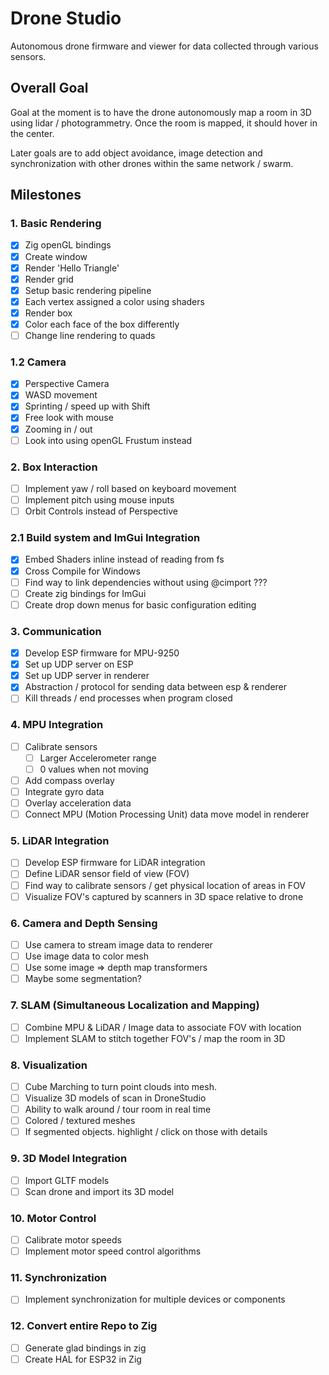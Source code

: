 # Drone Studio

Autonomous drone firmware and viewer for data collected through various sensors.


## Overall Goal

Goal at the moment is to have the drone autonomously map a room in 3D using lidar / photogrammetry. Once the room is mapped, it should hover in the center. 

Later goals are to add object avoidance, image detection and synchronization with other drones within the same network / swarm.

## Milestones

### 1. Basic Rendering

- [X] Zig openGL bindings
- [X] Create window
- [X] Render 'Hello Triangle'
- [X] Render grid
- [X] Setup basic rendering pipeline
- [X] Each vertex assigned a color using shaders
- [X] Render box
- [X] Color each face of the box differently
- [ ] Change line rendering to quads

### 1.2 Camera

- [X] Perspective Camera
- [X] WASD movement
- [X] Sprinting / speed up with Shift
- [X] Free look with mouse
- [X] Zooming in / out
- [ ] Look into using openGL Frustum instead

### 2. Box Interaction

- [ ] Implement yaw / roll based on keyboard movement
- [ ] Implement pitch using mouse inputs
- [ ] Orbit Controls instead of Perspective

### 2.1 Build system and ImGui Integration

- [X] Embed Shaders inline instead of reading from fs
- [X] Cross Compile for Windows
- [ ] Find way to link dependencies without using @cimport ???
- [ ] Create zig bindings for ImGui
- [ ] Create drop down menus for basic configuration editing 

### 3. Communication

- [X] Develop ESP firmware for MPU-9250
- [X] Set up UDP server on ESP
- [x] Set up UDP server in renderer 
- [x] Abstraction / protocol for sending data between esp & renderer
- [ ] Kill threads / end processes when program closed

### 4. MPU Integration

- [ ] Calibrate sensors
    - [ ] Larger Accelerometer range
    - [ ] 0 values when not moving
- [ ] Add compass overlay
- [ ] Integrate gyro data
- [ ] Overlay acceleration data
- [ ] Connect MPU (Motion Processing Unit) data move model in renderer

### 5. LiDAR Integration

- [ ] Develop ESP firmware for LiDAR integration
- [ ] Define LiDAR sensor field of view (FOV)
- [ ] Find way to calibrate sensors / get physical location of areas in FOV
- [ ] Visualize FOV's captured by scanners in 3D space relative to drone

### 6. Camera and Depth Sensing

- [ ] Use camera to stream image data to renderer
- [ ] Use image data to color mesh
- [ ] Use some image => depth map transformers
- [ ] Maybe some segmentation? 

### 7. SLAM (Simultaneous Localization and Mapping)

- [ ] Combine MPU & LiDAR / Image data to associate FOV with location
- [ ] Implement SLAM to stitch together FOV's / map the room in 3D

### 8. Visualization

- [ ] Cube Marching to turn point clouds into mesh.
- [ ] Visualize 3D models of scan in DroneStudio
- [ ] Ability to walk around / tour room in real time
- [ ] Colored / textured meshes
- [ ] If segmented objects. highlight / click on those with details

### 9. 3D Model Integration

- [ ] Import GLTF models
- [ ] Scan drone and import its 3D model

### 10. Motor Control

- [ ] Calibrate motor speeds
- [ ] Implement motor speed control algorithms

### 11. Synchronization

- [ ] Implement synchronization for multiple devices or components

### 12. Convert entire Repo to Zig

- [ ] Generate glad bindings in zig
- [ ] Create HAL for ESP32 in Zig

